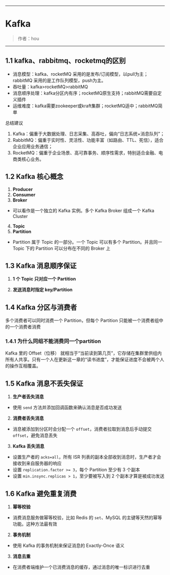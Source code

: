 ------

# Kafka

> 作者：hou
------
## 1.1 kafka、rabbitmq、rocketmq的区别

- 消息模型：kafka、rocketMQ 采用的是发布/订阅模型，以pull为主；rabbitMQ 采用的是工作队列模型，push为主。
- 吞吐量：kafka>rocketMQ>rabbitMQ
- 消息顺序处理：kafka分区内有序；rocketMQ原生支持；rabbitMQ需要自定义插件
- 运维难度：kafka需要zookeeper或kraft集群；rocketMQ适中；rabbitMQ简单

总结建议
1. Kafka：偏重于大数据处理、日志采集、高吞吐，偏向“日志系统+消息队列”；
2. RabbitMQ：偏重于实时性、灵活性、功能丰富（如路由、TTL、死信），适合企业应用业务通信；
3. RocketMQ：偏重于企业场景、高可靠事务、顺序性需求，特别适合金融、电商类核心业务。

## 1.2 Kafka 核心概念

1. **Producer**   
2. **Consumer**  
3. **Broker**  
- 可以看作是一个独立的 Kafka 实例。多个 Kafka Broker 组成一个 Kafka Cluster  

4. **Topic** 
5. **Partition**  
- Partition 属于 Topic 的一部分。一个 Topic 可以有多个 Partition。并且同一 Topic 下的 Partition 可以分布在不同的 Broker 上  

## 1.3 Kafka 消息顺序保证

1. **1 个 Topic 只对应一个 Partition**   

2. **发送消息时指定 key/Partition**   

## 1.4 Kafka 分区与消费者

多个消费者可以同时消费一个 Partition，但每个 Partition 只能被一个消费者组中的一个消费者消费  

### 1.4.1 为什么同组不能消费同一个partition

Kafka 里的 Offset（位移） 就相当于“当前读到第几页”，它存储在集群里供组内所有人共享。只有一个人在更新这一章的“读书进度”，才能保证进度不会被两个人的操作互相覆盖。

## 1.5 Kafka 消息不丢失保证

1. **生产者丢失消息**  
- 使用 `send` 方法并添加回调函数来确认消息是否成功发送  

2. **消费者丢失消息**  
- 消息被添加到分区时会分配一个 `offset`，消费者拉取到消息后手动提交 `offset`，避免消息丢失  

3. **Kafka 丢失消息**  
- 设置生产者的 `acks=all`，所有 ISR 列表的副本全部收到消息时，生产者才会接收到来自服务器的响应  
- 设置 `replication.factor >= 3`，每个 Partition 至少有 3 个副本  
- 设置 `min.insync.replicas > 1`，至少要被写入到 2 个副本才算是被成功发送  

## 1.6 Kafka 避免重复消费

1. **幂等校验**  
- 消费消息服务做幂等校验，比如 Redis 的 `set`、MySQL 的主键等天然的幂等功能。这种方法最有效  

2. **事务机制**  
- 使用 Kafka 的事务机制来保证消息的 Exactly-Once 语义  

3. **消息去重**  
- 在消费者端维护一个已消费消息的缓存，通过消息的唯一标识进行去重